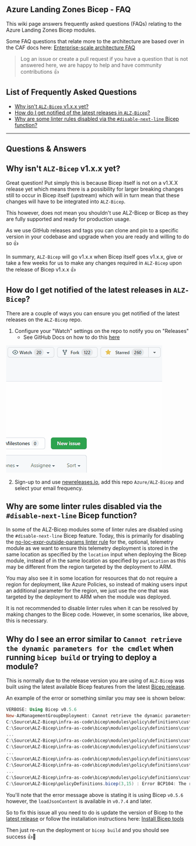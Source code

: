 <!-- markdownlint-disable -->

## Azure Landing Zones Bicep - FAQ

<!-- markdownlint-restore -->

This wiki page answers frequently asked questions (FAQs) relating to the Azure Landing Zones Bicep modules.

Some FAQ questions that relate more to the architecture are based over in the CAF docs here: [Enterprise-scale architecture FAQ](https://docs.microsoft.com/azure/cloud-adoption-framework/ready/enterprise-scale/faq)

> Log an issue or create a pull request if you have a question that is not answered here, we are happy to help and have community contributions 👍

## List of Frequently Asked Questions

- [Why isn't `ALZ-Bicep` v1.x.x yet?](#why-isnt-alz-bicep-v1xx-yet)
- [How do I get notified of the latest releases in `ALZ-Bicep`?](#how-do-i-get-notified-of-the-latest-releases-in-alz-bicep)
- [Why are some linter rules disabled via the `#disable-next-line` Bicep function?](#why-are-some-linter-rules-disabled-via-the-disable-next-line-bicep-function)

---

## Questions & Answers

## Why isn't `ALZ-Bicep` v1.x.x yet?

Great question! Put simply this is because Bicep itself is not on a v1.X.X release yet which means there is a possibility for larger breaking changes still to occur in Bicep itself (upstream) which will in turn mean that these changes will have to be integrated into `ALZ-Bicep`.

This however, does not mean you shouldn't use ALZ-Bicep or Bicep as they are fully supported and ready for production usage.

As we use GitHub releases and tags you can clone and pin to a specific version in your codebase and upgrade when you are ready and willing to do so 👍

In summary, `ALZ-Bicep` will go v1.x.x when Bicep itself goes v1.x.x, give or take a few weeks for us to make any changes required in `ALZ-Bicep` upon the release of Bicep v1.x.x 👍

## How do I get notified of the latest releases in `ALZ-Bicep`?

There are a couple of ways you can ensure you get notified of the latest releases on the `ALZ-Bicep` repo.

1. Configure your "Watch" settings on the repo to notify you on "Releases"
   - See GitHub Docs on how to do this [here](https://docs.github.com/account-and-profile/managing-subscriptions-and-notifications-on-github/setting-up-notifications/configuring-notifications#configuring-your-watch-settings-for-an-individual-repository)

![GIF showing how to configure watch notification settings](media/alz-bicep-watch-demo.gif)

2. Sign-up to and use [newreleases.io](https://newreleases.io), add this repo `Azure/ALZ-Bicep` and select your email frequency.

## Why are some linter rules disabled via the `#disable-next-line` Bicep function?

In some of the ALZ-Bicep modules some of linter rules are disabled using the `#disable-next-line` Bicep feature. Today, this is primarily for disabling the [no-loc-expr-outside-params linter rule](https://docs.microsoft.com/azure/azure-resource-manager/bicep/linter-rule-no-loc-expr-outside-params) for the, optional, telemetry module as we want to ensure this telemetry deployment is stored in the same location as specified by the `location` input when deploying the Bicep module, instead of in the same location as specified by `parLocation` as this may be different from the region targeted by the deployment to ARM.

You may also see it in some location for resources that do not require a region for deployment, like Azure Policies, so instead of making users input an additional parameter for the region, we just use the one that was targeted by the deployment to ARM when the module was deployed.

It is not recommended to disable linter rules when it can be resolved by making changes to the Bicep code. However, in some scenarios, like above, this is necessary.

## Why do I see an error similar to `Cannot retrieve the dynamic parameters for the cmdlet` when running `bicep build` or trying to deploy a module?

This is normally due to the release version you are using of `ALZ-Bicep` was built using the latest available Bicep features from the latest [Bicep release](https://github.com/Azure/bicep/releases).

An example of the error or something similar you may see is shown below:

```powershell
VERBOSE: Using Bicep v0.5.6
New-AzManagementGroupDeployment: Cannot retrieve the dynamic parameters for the cmdlet. C:\Source\ALZ-Bicep\infra-as-code\bicep\modules\policy\definitions\customPolicyDefinitions.bicep(448,31) : Error BCP062: The referenced declaration with name "varPolicySetDefinitionEsDenyPublicpaasendpointsParameters" is not valid.
C:\Source\ALZ-Bicep\infra-as-code\bicep\modules\policy\definitions\customPolicyDefinitions.bicep(453,31) : Error BCP062: The referenced declaration with name "varPolicySetDefinitionEsDenyPublicpaasendpointsParameters" is not valid.
C:\Source\ALZ-Bicep\infra-as-code\bicep\modules\policy\definitions\customPolicyDefinitions.bicep(458,31) : Error BCP062: The referenced declaration with name "varPolicySetDefinitionEsDenyPublicpaasendpointsParameters" is not valid.
...
C:\Source\ALZ-Bicep\infra-as-code\bicep\modules\policy\definitions\customPolicyDefinitions.bicep(504,31) : Error BCP062: The referenced declaration with name "varPolicySetDefinitionEsDeployDiagnosticsLoganalyticsParameters" is not valid.
C:\Source\ALZ-Bicep\infra-as-code\bicep\modules\policy\definitions\customPolicyDefinitions.bicep(509,31) : Error BCP062: The referenced declaration with name "varPolicySetDefinitionEsDeployDiagnosticsLoganalyticsParameters" is not valid.
...
C:\Source\ALZ-Bicep\infra-as-code\bicep\modules\policy\definitions\customPolicyDefinitions.bicep(1222,65) : Error BCP082: The name "loadJsonContent" does not exist in the current context. Did you mean "loadTextContent"?
C:\Source\ALZ-Bicep\infra-as-code\bicep\modules\policy\definitions\customPolicyDefinitions.bicep(1224,71) : Error BCP082: The name "loadJsonContent" does not exist in the current context. Did you mean "loadTextContent"?
...
C:\Source\ALZ-Bicep\infra-as-code\bicep\modules\policy\definitions\customPolicyDefinitions.bicep(1252,112) : Error BCP062: The referenced declaration with name "varCustomPolicySetDefinitionsArray" is not valid.
C:\Source\ALZ-Bicep\policyDefinitions.bicep(3,15) : Error BCP104: The referenced module has errors.
```

You'll note that the error message above is stating it is using Bicep `v0.5.6` however, the `loadJsonContent` is available in `v0.7.4` and later.

So to fix this issue all you need to do is update the version of Bicep to the [latest release](https://github.com/Azure/bicep/releases) or follow the installation instructions here: [Install Bicep tools](https://docs.microsoft.com/azure/azure-resource-manager/bicep/install)

Then just re-run the deployment or `bicep build` and you should see success 👍🥳
